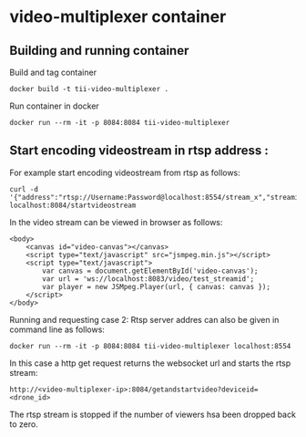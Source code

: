 # video-multiplexer container

## Building and running container

Build and tag container
```
docker build -t tii-video-multiplexer .
```

Run container in docker
```
docker run --rm -it -p 8084:8084 tii-video-multiplexer 
```

## Start encoding videostream in rtsp address :

For example start encoding videostream from rtsp as follows:
```
curl -d '{"address":"rtsp://Username:Password@localhost:8554/stream_x","streamid":"test_streamid"}' localhost:8084/startvideostream
```

In the video stream can be viewed in browser as follows:
```
<body>
	<canvas id="video-canvas"></canvas>
	<script type="text/javascript" src="jsmpeg.min.js"></script>
	<script type="text/javascript">
		var canvas = document.getElementById('video-canvas');
		var url = 'ws://localhost:8083/video/test_streamid';
		var player = new JSMpeg.Player(url, { canvas: canvas });
	</script>
</body>
```

Running and requesting case 2:
Rtsp server addres can also be given in command line as follows:
```
docker run --rm -it -p 8084:8084 tii-video-multiplexer localhost:8554
```
In this case a http get request returns the websocket url and starts the rtsp stream:
```
http://<video-multiplexer-ip>:8084/getandstartvideo?deviceid=<drone_id>
```
The rtsp stream is stopped if the number of viewers hsa been dropped back to zero.



